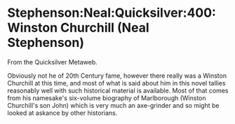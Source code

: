 
# Stephenson:Neal:Quicksilver:400:Winston Churchill (Neal Stephenson)

From the Quicksilver Metaweb.

Obviously not he of 20th Century fame,
however there really was a Winston Churchill at this time, and most of
what is said about him in this novel tallies reasonably well with such
historical material is available. Most of that comes from his
namesake's six-volume biography of Marlborough (Winston Churchill's
son John) which is very much an axe-grinder and so might be looked at
askance by other historians.
